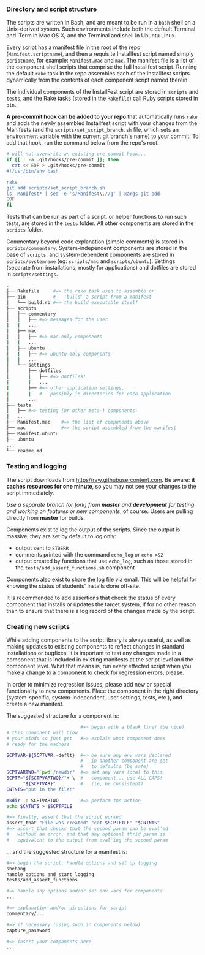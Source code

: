 ### Directory and script structure

The scripts are written in Bash, and are meant to be run in a `bash` shell on a Unix-derived system. Such environments include both the default Terminal and iTerm in Mac OS X, and the Terminal and shell in Ubuntu Linux.

Every script has a manifest file in the root of the repo (`Manifest.scriptname`), and then a requisite Installfest script named simply `scriptname`, for example: `Manifest.mac` and `mac`. The manifest file is a list of the component shell scripts that comprise the full Installfest script. Running the default `rake` task in the repo assembles each of the Installfest scripts dynamically from the contents of each component script named therein.

The individual components of the InstallFest script are stored in `scripts` and `tests`, and the Rake tasks (stored in the `Rakefile`) call Ruby scripts stored in `bin`.

**A pre-commit hook can be added to your repo** that automatically runs `rake` and adds the newly assembled Installfest script with your changes from the Manifests (and the `scripts/set_script_branch.sh` file, which sets an environment variable with the current git branch's name) to your commit. To add that hook, run the command below from the repo's root.

```bash
# will not overwrite an existing pre-commit hook...
if [[ ! -a .git/hooks/pre-commit ]]; then
  cat << EOF > .git/hooks/pre-commit
#!/usr/bin/env bash

rake
git add scripts/set_script_branch.sh
ls  Manifest* | sed -e 's/Manifest\.//g' | xargs git add
EOF
fi
```

Tests that can be run as part of a script, or helper functions to run such tests, are stored in the `tests` folder. All other components are stored in the `scripts` folder.

Commentary beyond code explanation (simple comments) is stored in `scripts/commentary`. System-independent components are stored in the base of `scripts`, and system-dependent components are stored in `scripts/systemname` (eg: `scripts/mac` and `scripts/ubuntu`). Settings (separate from installations, mostly for applications) and dotfiles are stored in `scripts/settings`.

```bash
.
├── Rakefile     #=> the rake task used to assemble or
├── bin          #   'build' a script from a manifest
│   └── build.rb #=> the build executable itself
├── scripts
│   ├── commentary
│   │   ├── #=> messages for the user
|   |   ...
│   ├── mac
│   │   ├── #=> mac-only components
|   |   ...
│   ├── ubuntu
│   |   ├── #=> ubuntu-only components
|   |   ...
│   └── settings
│       ├── dotfiles
│       │   ├── #=> dotfiles!
|       |   ...
|       ├── #=> other application settings,
|       |   #   possibly in directories for each application
|       ...
├── tests
│   ├── #=> testing (or other meta-) components
|   ...
├── Manifest.mac    #=> the list of components above
├── mac             #=> the script assembled from the manifest
├── Manifest.ubuntu
├── ubuntu
...
└── readme.md
```

### Testing and logging

The script downloads from [https//raw.githubusercontent.com](). Be aware: **it caches resources for one minute**, so you may not see your changes to the script immediately.

*Use a separate branch (or fork) from __master__ and __development__ for testing and working on features or new components*, of course. Users are pulling directly from **master** for builds.

Components exist to log the output of the scripts. Since the output is massive, they are set by default to log only:

- output sent to `STDERR`
- comments printed with the command `echo_log` or `echo >&2`
- output created by functions that use `echo_log`, such as those stored in the `tests/add_assert_functions.sh` component

Components also exist to share the log file via email. This will be helpful for knowing the status of students' installs done off-site.

It is recommended to add assertions that check the status of every component that installs or updates the target system, if for no other reason than to ensure that there is a log record of the changes made by the script.

### Creating new scripts

While adding components to the script library is always useful, as well as making updates to existing components to reflect changes in standard installations or bugfixes, it is important to test any changes made in a component that is included in existing manifests at the script level and the component level. What that means is, run every effected script when you make a change to a component to check for regression errors, please.

In order to minimize regression issues, please add new or special functionality to new components. Place the component in the right directory (system-specific, system-independent, user settings, tests, etc.), and create a new manifest.

The suggested structure for a component is:

```bash
                           #=> begin with a blank line! (be nice)
# this component will blow
# your minds so just get   #=> explain what component does
# ready for the madness

SCPTVAR=${SCPTVAR:-deflt}  #=> be sure any env vars declared
                           #   in another component are set
                           #   to defaults (be safe)
SCPTVARTWO="`pwd`/newdir"  #=> set any vars local to this
SCPTF="${SCTPVARTWO}/"+ \  #   component... use ALL CAPS!
      "${SCPTVAR}"         #   (ie, be consistent)
CNTNTS="put in the file!"

mkdir -p SCPTVARTWO        #=> perform the action
echo $CNTNTS > $SCPTFILE

#=> finally, assert that the script worked
assert_that "File was created" "cat $SCPTFILE" "$CNTNTS"
#=> assert_that checks that the second param can be eval'ed
#   without an error, and that any optional thrid param is
#   equivalent to the output from eval'ing the second param
```

... and the suggested structure for a manifest is:

```bash
#=> begin the script, handle options and set up logging
shebang
handle_options_and_start_logging
tests/add_assert_functions

#=> handle any options and/or set env vars for components
...

#=> explanation and/or directions for script
commentary/...

#=> if necessary (using sudo in components below)
capture_password

#=> insert your components here
...

```
